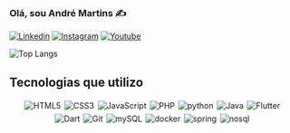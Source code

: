 ### Olá, sou André Martins ✍️

[![Linkedin](https://img.shields.io/badge/-linkedin-0077B5?logo=linkedin&logoColor=white)](https://www.linkedin.com/in/andre-m-brandao/) [![Instagram](https://img.shields.io/badge/-instagram-E4405F?logo=instagram&logoColor=white)](https://www.instagram.com/andre_amb7184/) [![Youtube](https://img.shields.io/badge/-youtube-FF0000?logo=youtube&logoColor=white)](https://www.youtube.com/@andrebrandao9348)

<!-- [![Anurag's GitHub stats](https://github-readme-stats.vercel.app/api?username=anuraghazra)](https://github.com/anuraghazra/github-readme-stats) -->

![Top Langs](https://andre7184.github.io/gerando_info_github/languages_chart.png)

## Tecnologias que utilizo

<div style="display: flex; flex-wrap: wrap; justify-content: center;">
<img style="padding:3px" alt='HTML5' src="https://img.shields.io/badge/-HTML5-FF0000?logo=html5&logoColor=white">
<img style="padding:3px" alt='CSS3' src="https://img.shields.io/badge/-CSS3-0077B5?logo=css3&logoColor=white">
<img style="padding:3px" alt='JavaScript' src="https://img.shields.io/badge/-JavaScript-F7DF1E?logo=javascript&logoColor=white">
<img style="padding:3px" alt='PHP' src="https://img.shields.io/badge/-PHP-777BB4?logo=php&logoColor=white">
<img style="padding:3px" alt='python' src="https://img.shields.io/badge/-Python-3776AB?logo=python&logoColor=white">
<img style="padding:3px" alt='Java' src="https://img.shields.io/badge/-Java-F80000?logo=java&logoColor=white">
<img style="padding:3px" alt='Flutter' src="https://img.shields.io/badge/-Flutter-000000?logo=flutter&logoColor=white">
<img style="padding:3px" alt='Dart' src="https://img.shields.io/badge/-Dart-00B4AB?logo=dart&logoColor=white">
<img style="padding:3px" alt='Git' src="https://img.shields.io/badge/-Git-000000?logo=git&logoColor=white">
<img style="padding:3px" alt='mySQL' src="https://img.shields.io/badge/-MySQL-00758A?logo=mysql&logoColor=white">
<img style="padding:3px" alt='docker' src="https://img.shields.io/badge/-Docker-2496ED?logo=docker&logoColor=white">
<img style="padding:3px" alt='spring' src="https://img.shields.io/badge/-Spring-6DB33F?logo=spring&logoColor=white">
<img style="padding:3px" alt='nosql' src="https://img.shields.io/badge/-NoSQL-00758A?logo=nosql&logoColor=white">
</div>


